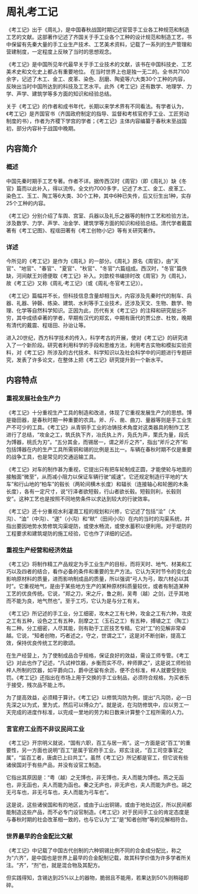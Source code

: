 # 周礼考工记

《考工记》出于《周礼》，是中国春秋战国时期记述官营手工业各工种规范和制造工艺的文献。这部著作记述了齐国关于手工业各个工种的设计规范和制造工艺，书中保留有先秦大量的手工业生产技术、工艺美术资料，记载了一系列的生产管理和营建制度，一定程度上反映了当时的思想观念。

《考工记》是中国所见年代最早关于手工业技术的文献，该书在中国科技史、工艺美术史和文化史上都占有重要地位。 在当时世界上也是独一无二的。全书共7100余字，记述了木工、金工、皮革、染色、刮磨、陶瓷等六大类30个工种的内容，反映出当时中国所达到的科技及工艺水平。此外《考工记》还有数学、地理学、力学、声学、建筑学等多方面的知识和经验总结。

关于《考工记》的作者和成书年代，长期以来学术界有不同看法。有学者认为，《考工记》是齐国官书（齐国政府制定的指导、监督和考核官府手工业、工匠劳动制度的书），作者为齐稷下学宫的学者；《考工记》主体内容编纂于春秋末至战国初，部分内容补于战国中晚期。

## 内容简介

### 概述

中国先秦时期手工艺专著。作者不详。据传西汉时《周官》（即《周礼》）缺《冬官》篇而以此补入，得以流传。全文约7000多字，记述了木工、金工、皮革工、染色工、玉工、陶工等6大类、30个工种，其中6种已失传，后又衍生出1种，实存25个工种的内容。

《考工记》分别介绍了车舆、宫室、兵器以及礼乐之器等的制作工艺和检验方法，涉及数学、力学、声学、冶金学、建筑学等方面的知识和经验总结。清代学者戴震著有《考工记图》、程瑶田著有《考工创物小记》等有关研究著作。

### 详述

今所见的《考工记》是作为《周礼》的一部分。《周礼》原名《周官》，由"天官"、"地官"、"春官"、"夏官"、"秋官"、"冬官"六篇组成。西汉时，"冬官"篇佚缺，河间献王刘德便取《考工记》补入。刘歆校书编排时改《周官》为《周礼》，故《考工记》又称《周礼·考工记》（或《周礼·冬官考工记》）。

《考工记》篇幅并不长，但科技信息含量却相当大，内容涉及先秦时代的制车、兵器、礼器、钟磬、练染、建筑、水利等手工业技术，还涉及天文、生物、数学、物理、化学等自然科学知识。正因为此，历代有关《考工记》的注释和研究层出不穷，其中成绩卓著的学者，早期有汉代的郑玄，中期有唐代的贾公彦、杜牧，晚期有清代的戴震、程瑶田、孙诒让等。

进入20世纪，西方科学技术的传入，科学考古的开展，使对《考工记》的研究进入了一个新阶段。研究者利用科学的手段和思维方法，利用考古实物和模拟实验资料，对《考工记》所涉及的古代技术、科学知识以及社会科学中的问题进行专题研究，发表了许多论文，在整体上把《考工记》研究提升到一个新水平。

## 内容特点

### 重视发展社会生产力

《考工记》十分重视生产工具的制造和改进，体现了它重视发展生产力的思想。馎是锄田器，是春秋时期一种重要的农具。斧、斤、凿、曲刀、量器等则是手工业生产不可少的工具。《考工记》从青铜手工业的冶铸技术角度对这类器具的制作工艺进行了总结，“攻金之工，筑氏执下齐，冶氏执上齐，凫氏为声，栗氏为量，段氏为馎器，桃氏为刃”。“五分其金，而锡居一，谓之斧斤之齐”，指出“斧斤之齐”和包括馎器在内的生产工具所需铜和锡的比例是五比一。车辆在春秋时期不仅是重要的战争工具，也是常见的交通运输工具。

《考工记》对车的制作甚为重视，它提出只有把车轮制成正圆，才能使轮与地面的接触面“微至”，从而减小阻力以保证车辆行驶“戚速”。它还规定制造行平地的“大车”和行山地的“柏车”的毂长（两轮间横木长度）和辐长（连接轴心和轮圈的木条长度），各有一定尺寸，说“行泽者欲短毂，行山者欲长毂。短毂则利，长毂则安”。这种工艺也是按照不同地势条件以求达到较大的行驶效率。

《考工记》还十分重视水利灌溉工程的规划和兴修，它记述了包括“浍”（大沟）、“洫”（中沟）、“遂”（小沟）和“畎”（田间小沟）在内的当时的沟渠系统，并指出要因地势水势修筑沟渠堤防，或使水畅流，或使水蓄积以便利用。对于堤防的工程要求和建筑堤防的施工经验，它也作了详细的记述。

### 重视生产经营和经济效益

《考工记》将制作精工产品规定为手工业生产的目标，而将天时、地气、材美和工巧以及四者的结合，看作必备的条件和重要的生产方法。它认为天时节令的变化会影响原材料的质量，进而影响制成品的质量，所以强调“弓人为弓，取六材必以其时”。它重视地气，是由于某些地方生产的某种原材料质量较优，或者有制造某种工艺的优良传统。它说，“郑之刀，宋之斤，鲁之削，吴粤（越）之剑，迁乎其地而不能为良，地气然也”。至于工巧，它认为是与分工有关。

《考工记》所记述的手工业，分工细密，攻木之工有七种，攻金之工有六种，攻皮之工有五种，设色之工有五种，刮摩之工（玉石之工）有五种，搏埴之工（陶工）有二种。分工细密，人尽其能，则有助于工匠技艺专精。它对“工”的见解非常卓越。它说，“知者创物，巧者述之，守之，世谓之工”，这是对不断创新，提高工效，保持优良传统工艺的歌颂。

在生产经营上，为了使制成品合乎规格，保证良好的效益，需设工师专管。《考工记》对此也作了记述，“凡试梓饮器，乡衡而实不尽，梓师罪之”，这是说工师检验梓人所制的饮器，如平爵向口，爵中还留有余沥，便不合标准，梓人就要受到处罚。《考工记》还指出在市场上用于交换的手工业制品，必须符合规格，为买者乐于接受，残次品不能上市。

为了提高效益，必须精于算计。《考工记》以修筑沟防为例，提出“凡沟防，必一日先深之以为式，里为式，然后可以傅众力”。就是说，在沟防修筑中，应以劳工一天完成的进度作标准，以完成一里地的劳力和日数来计算整个工程所需的人力。

### 言官府工业而不非议民间工业

《考工记》开宗明义就说，“国有六职，百工与居一焉”。这一方面是说“百工”的重要性，另一方面也说明“百工”是属于官府手工业。郑玄注说，“百工司空事官之属”，“监百工者，唐虞已上曰共工”。虽然《考工记》所记都是官工，但它说有些诸侯国对于有些产品，并没有设官工制造。

它指出其原因是：“粤（越）之无馎也，非无馎也，夫人而能为馎也。燕之无函也，非无函也，夫人而能为函也。秦之无庐也，非无庐也，夫人而能为庐也。胡之无弓车也，非无弓车也，夫人而能为弓车也”。

这是说，这些诸侯国和有的地区，或由于山出铜锡，或由于地处边区，所以民间都能制造这些产品，而不必专门设官制造。《考工记》对于民间手工业的肯定态度是与春秋时期的社会改革相一致的，也与它认为“工”是“知者创物”等的见解相符合。

### 世界最早的合金配比文献

《考工记》中记载了中国古代创制的六种铜锡比例不同的合金成分配比，称之为“六齐”，是中国也是世界上最早的合金配制记载，故其科学价值为许多学者所关注。“齐”，“剂”也，就是混合物及其配方。

但实践得知，含锡达到25%以上的器物，脆弱且不能用，若果达到50%则稍碰即碎。